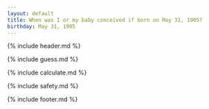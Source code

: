 ```yaml
---
layout: default
title: When was I or my baby conceived if born on May 31, 1905?
birthday: May 31, 1905
---
```


{% include header.md %}

{% include guess.md %}

{% include calculate.md %}

{% include safety.md %}

{% include footer.md %}



